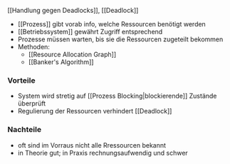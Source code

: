 [[Handlung gegen Deadlocks]], [[Deadlock]]

- [[Prozess]] gibt vorab info, welche Ressourcen benötigt werden
- [[Betriebssystem]] gewährt Zugriff entsprechend
- Prozesse müssen warten, bis sie die Ressourcen zugeteilt bekommen
- Methoden:
	- [[Resource Allocation Graph]]
	- [[Banker's Algorithm]]


### Vorteile
- System wird stretig auf [[Prozess Blocking|blockierende]] Zustände überprüft
- Regulierung der Ressourcen verhindert [[Deadlock]]

### Nachteile
- oft sind im Vorraus nicht alle Rressourcen bekannt
- in Theorie gut; in Praxis rechnungsaufwendig und schwer